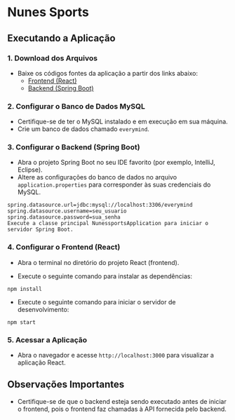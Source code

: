 # Nunes Sports
## Executando a Aplicação
### 1. Download dos Arquivos
- Baixe os códigos fontes da aplicação a partir dos links abaixo:
  - [Frontend (React)](https://github.com/nicoleespinosa/nunessports)
  - [Backend (Spring Boot)](https://github.com/nicoleespinosa/nunessports-backend)

### 2. Configurar o Banco de Dados MySQL
- Certifique-se de ter o MySQL instalado e em execução em sua máquina.
- Crie um banco de dados chamado `everymind`.

### 3. Configurar o Backend (Spring Boot)
- Abra o projeto Spring Boot no seu IDE favorito (por exemplo, IntelliJ, Eclipse).
- Altere as configurações do banco de dados no arquivo `application.properties` para corresponder às suas credenciais do MySQL.
```
spring.datasource.url=jdbc:mysql://localhost:3306/everymind
spring.datasource.username=seu_usuario
spring.datasource.password=sua_senha
Execute a classe principal NunessportsApplication para iniciar o servidor Spring Boot.
```

### 4. Configurar o Frontend (React)
- Abra o terminal no diretório do projeto React (frontend).

- Execute o seguinte comando para instalar as dependências:
```
npm install
```

- Execute o seguinte comando para iniciar o servidor de desenvolvimento:
```
npm start
```

### 5. Acessar a Aplicação
- Abra o navegador e acesse `http://localhost:3000` para visualizar a aplicação React.

## Observações Importantes
- Certifique-se de que o backend esteja sendo executado antes de iniciar o frontend, pois o frontend faz chamadas à API fornecida pelo backend.
